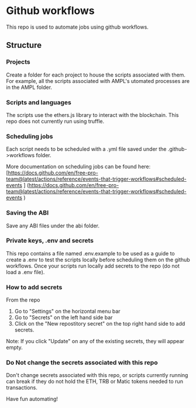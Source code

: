 # Github workflows

This repo is used to automate jobs using github workflows. 


## Structure

### Projects

Create a folder for each project to house the scripts associated with them. For example, all the scripts associated with AMPL's utomated processes are in the AMPL folder. 

### Scripts and languages
The scripts use the ethers.js library to interact with the blockchain. This repo does not currently run using truffle.

### Scheduling jobs

Each script needs to be scheduled with a .yml file saved under the .github->workflows folder. 

More documentation on scheduling jobs can be found here: [https://docs.github.com/en/free-pro-team@latest/actions/reference/events-that-trigger-workflows#scheduled-events
] (https://docs.github.com/en/free-pro-team@latest/actions/reference/events-that-trigger-workflows#scheduled-events
)

### Saving the ABI

Save any ABI files under the abi folder. 

### Private keys, .env and secrets

This repo contains a file named .env.example to be used as a guide to create a .env to test the scripts locally before scheduling them on the github workflows. Once your scripts run locally add secrets to the repo (do not load a .env file).

### How to add secrets

From the repo

1. Go to "Settings" on the horizontal menu bar 
2. Go to "Secrets" on the left hand side bar
3. Click on the "New repostitory secret" on the top right hand side to add secrets. 

Note: If you click "Update" on any of the existing secrets, they will appear empty. 


### Do Not change the secrets associated with this repo

Don't change secrets associated with this repo, or scripts currently running can break if they do not hold the ETH, TRB or Matic tokens needed to run transactions. 

Have fun automating!
